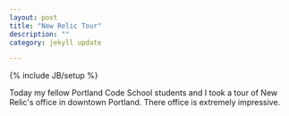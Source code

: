 ```yaml
---
layout: post
title: "New Relic Tour"
description: ""
category: jekyll update

---
```

{% include JB/setup %}


Today my fellow Portland Code School students and I took a tour of New Relic's office in downtown Portland.  There office is extremely impressive.